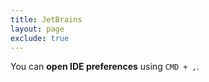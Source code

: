 ```yaml
---
title: JetBrains
layout: page
exclude: true
---
```


You can **open IDE preferences** using `CMD + ,`.
<!--stackedit_data:
eyJoaXN0b3J5IjpbMTEwMzU4Mjk2OV19
-->